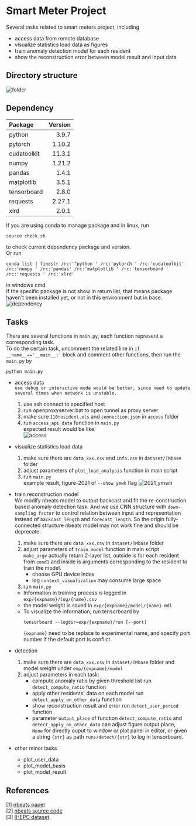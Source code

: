 **Smart Meter Project**
======
Several tasks related to smart meters project, including
+ access data from remote database
+ visualize statistics load data as figures
+ train anomaly detection model for each resident
+ show the reconstruction error between model result and input data


**Directory structure**
------
![folder](https://user-images.githubusercontent.com/56117848/183457454-4c4d838a-26bb-4730-a117-42236662e54c.png)


**Dependency** 
------

| Package        |        Version |
| :------------- | -------------: |
| python         |          3.9.7 |
| pytorch        |         1.10.2 |
| cudatoolkit    |         11.3.1 |
| numpy          |         1.21.2 |
| pandas         |          1.4.1 |
| matplotlib     |          3.5.1 |
| tensorboard    |          2.8.0 |
| requests       |         2.27.1 |
| xlrd           |          2.0.1 |

If you are using conda to manage package and in linux, run
```
source check.sh
```
to check current dependency package and version.  
Or run
```
conda list | findstr /rc:'^python ' /rc:'pytorch ' /rc:'cudatoolkit' /rc:'numpy ' /rc:'pandas' /rc:'matplotlib ' /rc:'tensorboard ' /rc:'requests ' /rc:'xlrd'
```
in windows cmd.  
If the specific package is not show in return list, that means package haven't been installed yet, or not in this environment but in base.  
![dependency](https://user-images.githubusercontent.com/56117848/183455976-339e6750-d55f-409c-9b45-a5c47d74bad2.png)

**Tasks**
------
There are several functions in `main.py`, each function represent a corresponding task.  
To do the certain task, uncomment the related line in `if __name__=='__main__:'` block and comment other functions, then run the `main.py` by
```
python main.py
```
+ access data  
`use debug or interactive mode would be better, since need to update several times when network is unstable.`
    1. use ssh connect to specified host
    2. run openproxyserver.bat to open tunnel as proxy server
    3. make sure `110resident.xls` and `connection.json` in `access` folder
    4. run `access_api_data` function in `main.py`  
    expected result would be like:  
![access](https://user-images.githubusercontent.com/56117848/183474632-6921d12c-f2a7-4107-9956-27fbdceaaf08.png)
+ visualize statistics load data  
    1. make sure there are `data_xxx.csv` and `info.csv` in `dataset/TMbase` folder
    2. adjust parameters of `plot_load_analysis` function in main script
    3. run  `main.py`  
    example result, figure-2021 of `--show ymwh` flag
![2021_ymwh](https://user-images.githubusercontent.com/56117848/183475715-56def52a-fed0-4aeb-b13b-7d265978ba9c.png)
+ train reconstruction model  
We modify nbeats model to output backcast and fit the re-construction based anomaly detection task. And we use CNN structure with `down-sampling factor` to control relation between input and representation instead of `backcast_length` and `forecast_length`. So the origin fully-connected structure nbeats model may not work fine and should be deprecate.
    1. make sure there are `data_xxx.csv` in `dataset/TMbase` folder
    2. adjust parameters of `train_model` function in main script  
    `make_argv` actually return 2-layer list, outside is for each resident from `cond1` and inside is arguments corresponding to the resident to train the model.
        + choose GPU device index
        + log `context_visualization` may consume large space
    3. run  `main.py`  
    + Information in training process is logged in `exp/{expname}/log/{name}.csv` 
    + the model weight is saved in `exp/{expname}/model/{name}.mdl`
    + To visualize the information, run tensorboard by
        ```
        tensorboard --logdir=exp/{expname}/run [--port]
        ```
        `{expname}` need to be replace to experimental name, and specify port number if the default port is conflict

+ detection  
    1. make sure there are `data_xxx.csv` in `dataset/TMbase` folder and model weight under `exp/{expname}/model`
    2. adjust parameters in each task:
        + compute anomaly ratio by given threshold list run `detect_compute_ratio` function
        + apply other residents' data on each model run `detect_apply_on_other_data` function
        + show reconstruction result and error run `detect_user_period` function
        + parameter `output_place` of function `detect_compute_ratio` and `detect_apply_on_other_data` can adjust figure output place,  
        `None` for directly ouput to window or plot panel in editor, or given a string `{str}` as path `runs/detect/{str}` to log in tensorboard.
+ other minor tasks
    + plot_user_data
    + plot_model_basis
    + plot_model_result


**References**
------
[1] [nbeats paper](https://openreview.net/forum?id=r1ecqn4YwB)  
[2] [nbeats source code](https://github.com/philipperemy/n-beats)  
[3] [IHEPC dataset](https://archive.ics.uci.edu/ml/datasets/Individual+household+electric+power+consumption)
